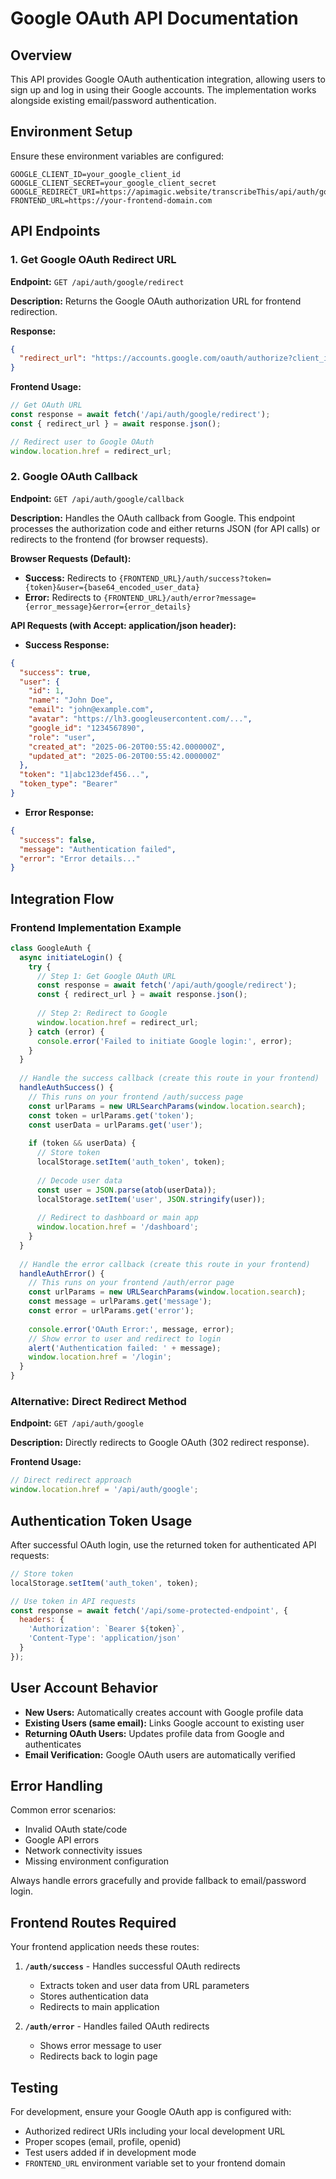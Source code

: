# Google OAuth API Documentation

## Overview
This API provides Google OAuth authentication integration, allowing users to sign up and log in using their Google accounts. The implementation works alongside existing email/password authentication.

## Environment Setup
Ensure these environment variables are configured:
```
GOOGLE_CLIENT_ID=your_google_client_id
GOOGLE_CLIENT_SECRET=your_google_client_secret  
GOOGLE_REDIRECT_URI=https://apimagic.website/transcribeThis/api/auth/google/callback
FRONTEND_URL=https://your-frontend-domain.com
```

## API Endpoints

### 1. Get Google OAuth Redirect URL
**Endpoint:** `GET /api/auth/google/redirect`

**Description:** Returns the Google OAuth authorization URL for frontend redirection.

**Response:**
```json
{
  "redirect_url": "https://accounts.google.com/oauth/authorize?client_id=..."
}
```

**Frontend Usage:**
```javascript
// Get OAuth URL
const response = await fetch('/api/auth/google/redirect');
const { redirect_url } = await response.json();

// Redirect user to Google OAuth
window.location.href = redirect_url;
```

### 2. Google OAuth Callback
**Endpoint:** `GET /api/auth/google/callback`

**Description:** Handles the OAuth callback from Google. This endpoint processes the authorization code and either returns JSON (for API calls) or redirects to the frontend (for browser requests).

**Browser Requests (Default):**
- **Success:** Redirects to `{FRONTEND_URL}/auth/success?token={token}&user={base64_encoded_user_data}`
- **Error:** Redirects to `{FRONTEND_URL}/auth/error?message={error_message}&error={error_details}`

**API Requests (with Accept: application/json header):**
- **Success Response:**
```json
{
  "success": true,
  "user": {
    "id": 1,
    "name": "John Doe",
    "email": "john@example.com",
    "avatar": "https://lh3.googleusercontent.com/...",
    "google_id": "1234567890",
    "role": "user",
    "created_at": "2025-06-20T00:55:42.000000Z",
    "updated_at": "2025-06-20T00:55:42.000000Z"
  },
  "token": "1|abc123def456...",
  "token_type": "Bearer"
}
```

- **Error Response:**
```json
{
  "success": false,
  "message": "Authentication failed",
  "error": "Error details..."
}
```

## Integration Flow

### Frontend Implementation Example

```javascript
class GoogleAuth {
  async initiateLogin() {
    try {
      // Step 1: Get Google OAuth URL
      const response = await fetch('/api/auth/google/redirect');
      const { redirect_url } = await response.json();
      
      // Step 2: Redirect to Google
      window.location.href = redirect_url;
    } catch (error) {
      console.error('Failed to initiate Google login:', error);
    }
  }
  
  // Handle the success callback (create this route in your frontend)
  handleAuthSuccess() {
    // This runs on your frontend /auth/success page
    const urlParams = new URLSearchParams(window.location.search);
    const token = urlParams.get('token');
    const userData = urlParams.get('user');
    
    if (token && userData) {
      // Store token
      localStorage.setItem('auth_token', token);
      
      // Decode user data
      const user = JSON.parse(atob(userData));
      localStorage.setItem('user', JSON.stringify(user));
      
      // Redirect to dashboard or main app
      window.location.href = '/dashboard';
    }
  }
  
  // Handle the error callback (create this route in your frontend)
  handleAuthError() {
    // This runs on your frontend /auth/error page
    const urlParams = new URLSearchParams(window.location.search);
    const message = urlParams.get('message');
    const error = urlParams.get('error');
    
    console.error('OAuth Error:', message, error);
    // Show error to user and redirect to login
    alert('Authentication failed: ' + message);
    window.location.href = '/login';
  }
}
```

### Alternative: Direct Redirect Method
**Endpoint:** `GET /api/auth/google`

**Description:** Directly redirects to Google OAuth (302 redirect response).

**Frontend Usage:**
```javascript
// Direct redirect approach
window.location.href = '/api/auth/google';
```

## Authentication Token Usage

After successful OAuth login, use the returned token for authenticated API requests:

```javascript
// Store token
localStorage.setItem('auth_token', token);

// Use token in API requests
const response = await fetch('/api/some-protected-endpoint', {
  headers: {
    'Authorization': `Bearer ${token}`,
    'Content-Type': 'application/json'
  }
});
```

## User Account Behavior

- **New Users:** Automatically creates account with Google profile data
- **Existing Users (same email):** Links Google account to existing user
- **Returning OAuth Users:** Updates profile data from Google and authenticates
- **Email Verification:** Google OAuth users are automatically verified

## Error Handling

Common error scenarios:
- Invalid OAuth state/code
- Google API errors  
- Network connectivity issues
- Missing environment configuration

Always handle errors gracefully and provide fallback to email/password login.

## Frontend Routes Required

Your frontend application needs these routes:

1. **`/auth/success`** - Handles successful OAuth redirects
   - Extracts token and user data from URL parameters
   - Stores authentication data
   - Redirects to main application

2. **`/auth/error`** - Handles failed OAuth redirects
   - Shows error message to user
   - Redirects back to login page

## Testing

For development, ensure your Google OAuth app is configured with:
- Authorized redirect URIs including your local development URL
- Proper scopes (email, profile, openid)
- Test users added if in development mode
- `FRONTEND_URL` environment variable set to your frontend domain